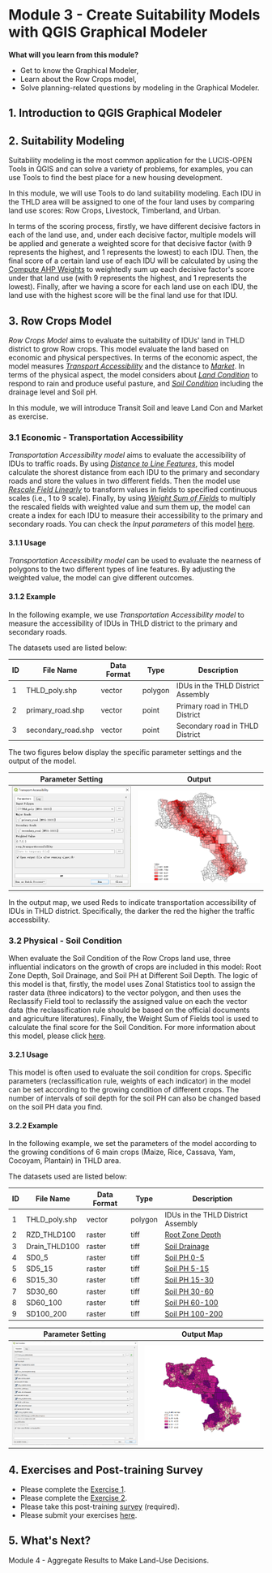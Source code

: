 # Module 3 - Create Suitability Models with QGIS Graphical Modeler

**What will you learn from this module?**

- Get to know the Graphical Modeler,
- Learn about the Row Crops model,
- Solve planning-related questions by modeling in the Graphical Modeler.

## 1. Introduction to QGIS Graphical Modeler

## 2. Suitability Modeling

Suitability modeling is the most common application for the LUCIS-OPEN Tools in QGIS and can solve a variety of problems, for examples, you can use Tools to find the best place for a new housing development.

In this module, we will use Tools to do land suitability modeling. Each IDU in the THLD area will be assigned to one of the four land uses by comparing land use scores: Row Crops, Livestock, Timberland, and Urban.

In terms of the scoring process, firstly, we have different decisive factors in each of the land use, and, under each decisive factor, multiple models will be applied and generate a weighted score for that decisive factor (with 9 represents the highest, and 1 represents the lowest) to each IDU. Then, the final score of a certain land use of each IDU will be calculated by using the [Compute AHP Weights](https://github.com/SERVIR-WA/GALUP/wiki/Tools#compute-ahp-weights) to weightedly sum up each decisive factor's score under that land use (with 9 represents the highest, and 1 represents the lowest). Finally, after we having a score for each land use on each IDU, the land use with the highest score will be the final land use for that IDU.

## 3. Row Crops Model

_Row Crops Model_ aims to evaluate the suitability of IDUs' land in THLD district
to grow Row crops. This model evaluate the land based on economic and physical
perspectives.
In terms of the economic aspect, the model measures [_Transport Accessibility_](https://github.com/SERVIR-WA/GALUP/wiki/models_ag#transport-accessibility-economic)
and the distance to [_Market_](https://github.com/SERVIR-WA/GALUP/wiki/models_ag#market-economic).
In terms of the physical aspect, the model considers about
[_Land Condition_](https://github.com/SERVIR-WA/GALUP/wiki/models_ag#land-condition-physical)
to respond to rain and produce useful pasture, and
[_Soil Condition_](https://github.com/SERVIR-WA/GALUP/wiki/models_ag#soil-condition-physical)
including the drainage level and Soil pH.

In this module, we will introduce Transit Soil and leave Land Con and Market as exercise.

### 3.1 Economic - Transportation Accessibility

_Transportation Accessibility model_ aims to evaluate the accessibility of IDUs
to traffic roads.
By using [_Distance to Line Features_](https://github.com/SERVIR-WA/GALUP/wiki/Tools#distance-to-line-features),
this model calculate the shorest distance from each IDU to the primary and
secondary roads and store the values in two different fields.
Then the model use [_Rescale Field Linearly_](https://github.com/SERVIR-WA/GALUP/wiki/Tools#rescale-field-linearly)
to transform values in fields to specified continuous scales (i.e., 1 to 9 scale).
Finally, by using [_Weight Sum of Fields_](https://github.com/SERVIR-WA/GALUP/wiki/Tools#weighted-sum-of-fields)
to multiply the rescaled fields with weighted value and sum them up,
the model can create a index for each IDU to measure their accessibility to
the primary and secondary roads.
You can check the _Input parameters_ of this model
[here](https://github.com/SERVIR-WA/GALUP/wiki/models_ag#transport-accessibility-economic).

#### 3.1.1 Usage
_Transportation Accessibility model_ can be used to evaluate the nearness of
polygons to the two different types of line features. By adjusting the weighted
value, the model can give different outcomes.

#### 3.1.2 Example

In the following example, we use _Transportation Accessibility model_ to measure
the accessibility of IDUs in THLD district to the primary and secondary roads.

The datasets used are listed below:

| ID | File Name     | Data Format | Type    | Description                     |
|----|---------------|-------------|---------|---------------------------------|
| 1  | THLD_poly.shp | vector | polygon | IDUs in the THLD District Assembly |
| 2  | primary_road.shp | vector | point | Primary road in THLD District |
| 3  | secondary_road.shp | vector | point | Secondary road in THLD District |

The two figures below display the specific parameter settings and the output of the model.

|          Parameter Setting         |    Output    |
|------------------------------------------|------------------------------------------|
| <img src="../../../images/m3_TransportationAcces/ParametersSetting.png" alt= "Add data to Map Canvas" width="540">   |  <img src="../../../images/m3_TransportationAcces/Output.png" alt= "Add data to Map Canvas" width="600">   |

In the output map, we used Reds to indicate transportation accessibility of IDUs
in THLD district.
Specifically, the darker the red the higher the traffic accessbility.

### 3.2 Physical - Soil Condition

When evaluate the Soil Condition of the Row Crops land use, three influential indicators on the growth of crops are included in this model: Root Zone Depth, Soil Drainage, and Soil PH at Different Soil Depth. The logic of this model is that, firstly, the model uses Zonal Statistics tool to assign the raster data (three indicators) to the vector polygon, and then uses the Reclassify Field tool to reclassify the assigned value on each the vector data (the reclassification rule should be based on the official documents and agriculture literatures). Finally, the Weight Sum of Fields tool is used to calculate the final score for the Soil Condition. For more information about this model, please click [here](https://github.com/SERVIR-WA/GALUP/wiki/models_ag#soil-condition-physical).

#### 3.2.1 Usage

This model is often used to evaluate the soil condition for crops. Specific parameters (reclassification rule, weights of each indicator) in the model can be set according to the growing condition of different crops. The number of intervals of soil depth for the soil PH can also be changed based on the soil PH data you find.

#### 3.2.2 Example

In the following example, we set the parameters of the model according to the growing conditions of 6 main crops (Maize, Rice, Cassava, Yam, Cocoyam, Plantain) in THLD area.

The datasets used are listed below:

| ID | File Name     | Data Format | Type    | Description                                                 |
|--- |---------------|-------------|---------|-------------------------------------------------------------|
| 1  | THLD_poly.shp | vector      | polygon | IDUs in the THLD District Assembly |
| 2  | RZD_THLD100   | raster      | tiff    | [Root Zone Depth](https://data.isric.org/geonetwork/srv/eng/catalog.search#/metadata/c77d1209-56e9-4cac-b76e-bbf6c7e3a617) |
| 3  | Drain_THLD100 | raster      | tiff    | [Soil Drainage](https://data.isric.org/geonetwork/srv/eng/catalog.search#/metadata/953d0964-6746-489a-a8d1-f188595516a9)     |
| 4  | SD0_5          | raster      | tiff    | [Soil PH 0-5](https://data.isric.org/geonetwork/srv/eng/catalog.search#/metadata/a3364e47-9229-4a6d-aed2-487fd7e4dccc)     |
| 5  | SD5_15         | raster      | tiff    | [Soil PH 5-15](https://data.isric.org/geonetwork/srv/eng/catalog.search#/metadata/a3364e47-9229-4a6d-aed2-487fd7e4dccc)     |
| 6  | SD15_30        | raster      | tiff    | [Soil PH 15-30](https://data.isric.org/geonetwork/srv/eng/catalog.search#/metadata/a3364e47-9229-4a6d-aed2-487fd7e4dccc)     |
| 7  | SD30_60        | raster      | tiff    | [Soil PH 30-60](https://data.isric.org/geonetwork/srv/eng/catalog.search#/metadata/a3364e47-9229-4a6d-aed2-487fd7e4dccc)     |
| 8  | SD60_100       | raster      | tiff    | [Soil PH 60-100](https://data.isric.org/geonetwork/srv/eng/catalog.search#/metadata/a3364e47-9229-4a6d-aed2-487fd7e4dccc)     |
| 9  | SD100_200      | raster      | tiff    | [Soil PH 100-200](https://data.isric.org/geonetwork/srv/eng/catalog.search#/metadata/a3364e47-9229-4a6d-aed2-487fd7e4dccc) |

|          Parameter Setting         |    Output Map   |
|------------------------------------------|------------------------------------------|
| ![PS1](../../../images/SoilCondition/pa_set.png) | ![am1](../../../images/SoilCondition/symbology_sc.png) |

## 4. Exercises and Post-training Survey

- Please complete the [Exercise 1](https://github.com/SERVIR-WA/GALUP/blob/master/training/1_lu/exercises/m2_exercise1.md).
- Please complete the [Exercise 2](https://github.com/SERVIR-WA/GALUP/blob/master/training/1_lu/exercises/m2_exercise2.md).
- Please take this post-training
  [survey](https://ufl.qualtrics.com/jfe/form/SV_9nLiduVDMRRE4t0) (required).
- Please submit your exercises [here](https://github.com/SERVIR-WA/GALUP/issues/new?assignees=muribasterra&labels=exercise+w1m2&milestone=Module+2+Exercises&template=w1m2-exercise-submission.md&title=Module+2+exercises+%5Breplace+with+your+name%5D).

## 5. What's Next?

Module 4 - Aggregate Results to Make Land-Use Decisions.
